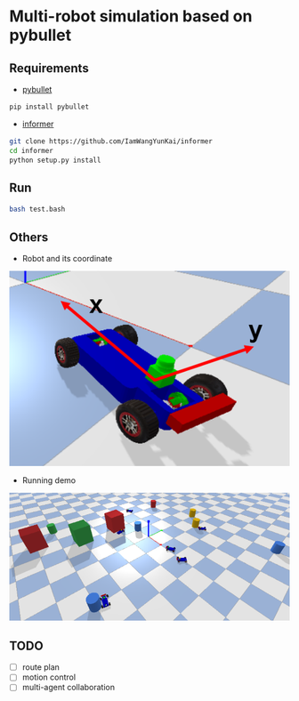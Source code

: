 # Multi-robot simulation based on pybullet

## Requirements

* [pybullet](https://github.com/bulletphysics/bullet3)
```bash
pip install pybullet
```
* [informer](https://github.com/IamWangYunKai/informer)
```bash
git clone https://github.com/IamWangYunKai/informer
cd informer
python setup.py install
```

## Run
```bash
bash test.bash
```

## Others
* Robot and its coordinate

![robot](./img/coordinate.png)

* Running demo

![demo](./img/demo.png)

## TODO
- [ ] route plan
- [ ] motion control
- [ ] multi-agent collaboration
